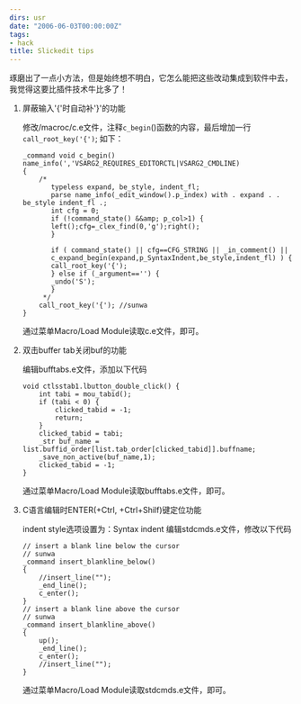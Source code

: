 ```yaml
---
dirs: usr
date: "2006-06-03T00:00:00Z"
tags:
- hack
title: Slickedit tips
---
```


琢磨出了一点小方法，但是始终想不明白，它怎么能把这些改动集成到软件中去，我觉得这要比插件技术牛比多了！

1.  屏蔽输入'{'时自动补'}'的功能

    修改/macroc/c.e文件，注释`c_begin`()函数的内容，最后增加一行`call_root_key('{')`; 如下：

        _command void c_begin() name_info(','VSARG2_REQUIRES_EDITORCTL|VSARG2_CMDLINE)
        {
            /*
               typeless expand, be_style, indent_fl;
               parse name_info(_edit_window().p_index) with . expand . . be_style indent_fl .;
               int cfg = 0;
               if (!command_state() &&amp; p_col>1) {
               left();cfg=_clex_find(0,'g');right();
               }
                
               if ( command_state() || cfg==CFG_STRING || _in_comment() ||
               c_expand_begin(expand,p_SyntaxIndent,be_style,indent_fl) ) {
               call_root_key('{');
               } else if (_argument=='') {
               _undo('S');
               }
             */
            call_root_key('{'); //sunwa
        }

    通过菜单Macro/Load Module读取c.e文件，即可。

2.  双击buffer tab关闭buf的功能

    编辑bufftabs.e文件，添加以下代码
    
        void ctlsstab1.lbutton_double_click() {
            int tabi = mou_tabid();
            if (tabi < 0) {
                clicked_tabid = -1;
                return;
            }
            clicked_tabid = tabi;
            _str buf_name = list.buffid_order[list.tab_order[clicked_tabid]].buffname;
            _save_non_active(buf_name,1);
            clicked_tabid = -1;
        }

    通过菜单Macro/Load Module读取bufftabs.e文件，即可。

3.  C语言编辑时ENTER(+Ctrl, +Ctrl+Shilf)键定位功能

    indent style选项设置为：Syntax indent 编辑stdcmds.e文件，修改以下代码

        // insert a blank line below the cursor
        // sunwa
        _command insert_blankline_below()
        {
            //insert_line("");
            _end_line();
            c_enter();
        }
        // insert a blank line above the cursor
        // sunwa
        _command insert_blankline_above()
        {
            up();
            _end_line();
            c_enter();
            //insert_line("");
        }

    通过菜单Macro/Load Module读取stdcmds.e文件，即可。

